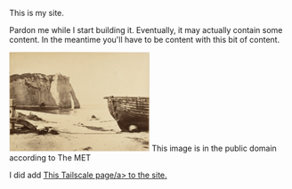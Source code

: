 This is my site.

Pardon me while I start building it. Eventually, it may actually contain some content.
In the meantime you'll have to be content with this bit of content.

<img src='/docs/assets/beach.jpg' width="50%" height="50%">
This image is in the public domain according to The MET

I did add <a href="Accessing lan with Tailscale.md">This Tailscale page/a> to the site.
